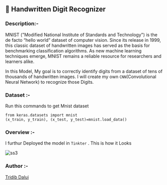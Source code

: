 ##  📝 Handwritten Digit Recognizer

### Description:-
MNIST ("Modified National Institute of Standards and Technology") is the de facto “hello world” dataset of computer vision. Since its release in 1999, this classic dataset of handwritten images has served as the basis for benchmarking classification algorithms. As new machine learning techniques emerge, MNIST remains a reliable resource for researchers and learners alike.

In this Model, My goal is to correctly identify digits from a dataset of tens of thousands of handwritten images. I will create my own `CNN`(Convolutional Neural Network)
to recognize those Digits.

### Dataset :-
Run this commands to get Mnist dataset
````
from keras.datasets import mnist
(x_train, y_train), (x_test, y_test)=mnist.load_data()
````
### Overview :-
I furthur Deployed the model in `Tinkter` . This is how it Looks 

![ss3](https://user-images.githubusercontent.com/105111251/211978996-ad5f4d48-2d36-4ce0-af74-253d4eb3f035.jpg)

### Author :-
[Tridib Dalui](https://github.com/TridibD004)


